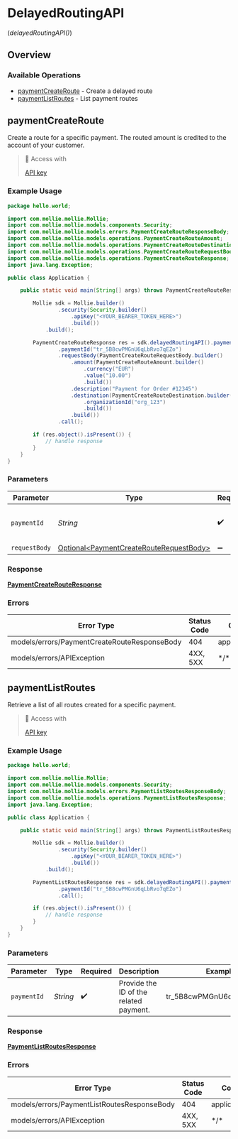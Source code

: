 # DelayedRoutingAPI
(*delayedRoutingAPI()*)

## Overview

### Available Operations

* [paymentCreateRoute](#paymentcreateroute) - Create a delayed route
* [paymentListRoutes](#paymentlistroutes) - List payment routes

## paymentCreateRoute

Create a route for a specific payment. The routed amount is credited to the account of your customer.

> 🔑 Access with
>
> [API key](/reference/authentication)

### Example Usage

```java
package hello.world;

import com.mollie.mollie.Mollie;
import com.mollie.mollie.models.components.Security;
import com.mollie.mollie.models.errors.PaymentCreateRouteResponseBody;
import com.mollie.mollie.models.operations.PaymentCreateRouteAmount;
import com.mollie.mollie.models.operations.PaymentCreateRouteDestination;
import com.mollie.mollie.models.operations.PaymentCreateRouteRequestBody;
import com.mollie.mollie.models.operations.PaymentCreateRouteResponse;
import java.lang.Exception;

public class Application {

    public static void main(String[] args) throws PaymentCreateRouteResponseBody, Exception {

        Mollie sdk = Mollie.builder()
                .security(Security.builder()
                    .apiKey("<YOUR_BEARER_TOKEN_HERE>")
                    .build())
            .build();

        PaymentCreateRouteResponse res = sdk.delayedRoutingAPI().paymentCreateRoute()
                .paymentId("tr_5B8cwPMGnU6qLbRvo7qEZo")
                .requestBody(PaymentCreateRouteRequestBody.builder()
                    .amount(PaymentCreateRouteAmount.builder()
                        .currency("EUR")
                        .value("10.00")
                        .build())
                    .description("Payment for Order #12345")
                    .destination(PaymentCreateRouteDestination.builder()
                        .organizationId("org_123")
                        .build())
                    .build())
                .call();

        if (res.object().isPresent()) {
            // handle response
        }
    }
}
```

### Parameters

| Parameter                                                                                            | Type                                                                                                 | Required                                                                                             | Description                                                                                          | Example                                                                                              |
| ---------------------------------------------------------------------------------------------------- | ---------------------------------------------------------------------------------------------------- | ---------------------------------------------------------------------------------------------------- | ---------------------------------------------------------------------------------------------------- | ---------------------------------------------------------------------------------------------------- |
| `paymentId`                                                                                          | *String*                                                                                             | :heavy_check_mark:                                                                                   | Provide the ID of the related payment.                                                               | tr_5B8cwPMGnU6qLbRvo7qEZo                                                                            |
| `requestBody`                                                                                        | [Optional\<PaymentCreateRouteRequestBody>](../../models/operations/PaymentCreateRouteRequestBody.md) | :heavy_minus_sign:                                                                                   | N/A                                                                                                  |                                                                                                      |

### Response

**[PaymentCreateRouteResponse](../../models/operations/PaymentCreateRouteResponse.md)**

### Errors

| Error Type                                   | Status Code                                  | Content Type                                 |
| -------------------------------------------- | -------------------------------------------- | -------------------------------------------- |
| models/errors/PaymentCreateRouteResponseBody | 404                                          | application/hal+json                         |
| models/errors/APIException                   | 4XX, 5XX                                     | \*/\*                                        |

## paymentListRoutes

Retrieve a list of all routes created for a specific payment.

> 🔑 Access with
>
> [API key](/reference/authentication)

### Example Usage

```java
package hello.world;

import com.mollie.mollie.Mollie;
import com.mollie.mollie.models.components.Security;
import com.mollie.mollie.models.errors.PaymentListRoutesResponseBody;
import com.mollie.mollie.models.operations.PaymentListRoutesResponse;
import java.lang.Exception;

public class Application {

    public static void main(String[] args) throws PaymentListRoutesResponseBody, Exception {

        Mollie sdk = Mollie.builder()
                .security(Security.builder()
                    .apiKey("<YOUR_BEARER_TOKEN_HERE>")
                    .build())
            .build();

        PaymentListRoutesResponse res = sdk.delayedRoutingAPI().paymentListRoutes()
                .paymentId("tr_5B8cwPMGnU6qLbRvo7qEZo")
                .call();

        if (res.object().isPresent()) {
            // handle response
        }
    }
}
```

### Parameters

| Parameter                              | Type                                   | Required                               | Description                            | Example                                |
| -------------------------------------- | -------------------------------------- | -------------------------------------- | -------------------------------------- | -------------------------------------- |
| `paymentId`                            | *String*                               | :heavy_check_mark:                     | Provide the ID of the related payment. | tr_5B8cwPMGnU6qLbRvo7qEZo              |

### Response

**[PaymentListRoutesResponse](../../models/operations/PaymentListRoutesResponse.md)**

### Errors

| Error Type                                  | Status Code                                 | Content Type                                |
| ------------------------------------------- | ------------------------------------------- | ------------------------------------------- |
| models/errors/PaymentListRoutesResponseBody | 404                                         | application/hal+json                        |
| models/errors/APIException                  | 4XX, 5XX                                    | \*/\*                                       |